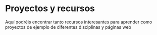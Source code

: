 # Proyectos y recursos

Aquí podréis encontrar tanto recursos interesantes para aprender como proyectos de ejemplo de diferentes disciplinas y páginas web

